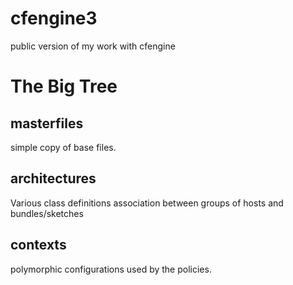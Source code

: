 cfengine3
=========

public version of my work with cfengine

# The Big Tree
## masterfiles
simple copy of base files.
## architectures
Various class definitions
association between groups of hosts and bundles/sketches
## contexts
polymorphic configurations used by the policies.

